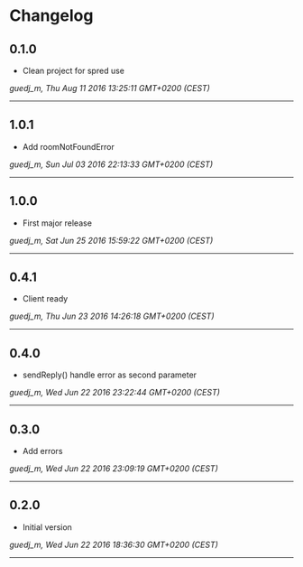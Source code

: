 # Changelog

## 0.1.0

* Clean project for spred use

*guedj_m, Thu Aug 11 2016 13:25:11 GMT+0200 (CEST)*

---
## 1.0.1

* Add roomNotFoundError

*guedj_m, Sun Jul 03 2016 22:13:33 GMT+0200 (CEST)*

---
## 1.0.0

* First major release

*guedj_m, Sat Jun 25 2016 15:59:22 GMT+0200 (CEST)*

---
## 0.4.1

* Client ready

*guedj_m, Thu Jun 23 2016 14:26:18 GMT+0200 (CEST)*

---
## 0.4.0

* sendReply() handle error as second parameter

*guedj_m, Wed Jun 22 2016 23:22:44 GMT+0200 (CEST)*

---
## 0.3.0

* Add errors

*guedj_m, Wed Jun 22 2016 23:09:19 GMT+0200 (CEST)*

---
## 0.2.0

* Initial version

*guedj_m, Wed Jun 22 2016 18:36:30 GMT+0200 (CEST)*

---